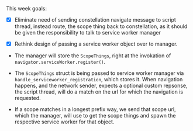 
This week goals:

- [X] Eliminate need of sending constellation navigate message to script thread, instead route, the scope thing back to constellation, as it should be given the responsibility to talk to service worker manager

- [X] Rethink design of passing a service worker object over to manager.

* The manager will store the `ScopeThings`, right at the invokation of `navigator.serviceWorker.register()`.

* The `ScopeThings` struct is being passed to service worker manager via `handle_serviceworker_registration`, which stores it.
When navigation happens, and the network sender, expects a optional custom repsonse,
the script thread, will do a match on the url for which the navigation is requested.

* If a scope matches in a longest prefix way, we send that scope url, which the manager, will use to get the
scope things and spawn the respective service worker for that object.
